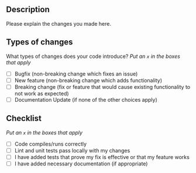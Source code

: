 ## Description

Please explain the changes you made here.

## Types of changes

What types of changes does your code introduce?
_Put an `x` in the boxes that apply_

- [ ] Bugfix (non-breaking change which fixes an issue)
- [ ] New feature (non-breaking change which adds functionality)
- [ ] Breaking change (fix or feature that would cause existing functionality to not work as expected)
- [ ] Documentation Update (if none of the other choices apply)

## Checklist

_Put an `x` in the boxes that apply_

- [ ] Code compiles/runs correctly
- [ ] Lint and unit tests pass locally with my changes
- [ ] I have added tests that prove my fix is effective or that my feature works
- [ ] I have added necessary documentation (if appropriate)
